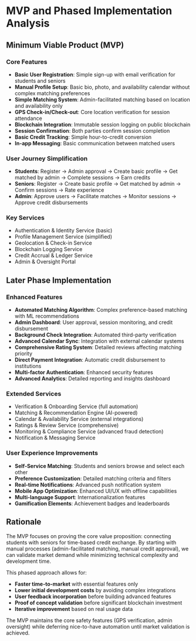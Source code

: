 # MVP and Phased Implementation Analysis

## Minimum Viable Product (MVP)

### Core Features
- **Basic User Registration**: Simple sign-up with email verification for students and seniors
- **Manual Profile Setup**: Basic bio, photo, and availability calendar without complex matching preferences
- **Simple Matching System**: Admin-facilitated matching based on location and availability only
- **GPS Check-in/Check-out**: Core location verification for session attendance
- **Blockchain Integration**: Immutable session logging on public blockchain
- **Session Confirmation**: Both parties confirm session completion
- **Basic Credit Tracking**: Simple hour-to-credit conversion
- **In-app Messaging**: Basic communication between matched users


### User Journey Simplification
- **Students**: Register → Admin approval → Create basic profile → Get matched by admin → Complete sessions → Earn credits
- **Seniors**: Register → Create basic profile → Get matched by admin → Confirm sessions → Rate experience
- **Admin**: Approve users → Facilitate matches → Monitor sessions → Approve credit disbursements

### Key Services
- Authentication & Identity Service (basic)
- Profile Management Service (simplified)
- Geolocation & Check-in Service
- Blockchain Logging Service
- Credit Accrual & Ledger Service 
- Admin & Oversight Portal

## Later Phase Implementation

### Enhanced Features
- **Automated Matching Algorithm**: Complex preference-based matching with ML recommendations
- **Admin Dashboard**: User approval, session monitoring, and credit disbursement
- **Background Check Integration**: Automated third-party verification
- **Advanced Calendar Sync**: Integration with external calendar systems
- **Comprehensive Rating System**: Detailed reviews affecting matching priority
- **Direct Payment Integration**: Automatic credit disbursement to institutions
- **Multi-factor Authentication**: Enhanced security features
- **Advanced Analytics**: Detailed reporting and insights dashboard

### Extended Services
- Verification & Onboarding Service (full automation)
- Matching & Recommendation Engine (AI-powered)
- Calendar & Availability Service (external integrations)
- Ratings & Review Service (comprehensive)
- Monitoring & Compliance Service (advanced fraud detection)
- Notification & Messaging Service 

### User Experience Improvements
- **Self-Service Matching**: Students and seniors browse and select each other
- **Preference Customization**: Detailed matching criteria and filters
- **Real-time Notifications**: Advanced push notification system
- **Mobile App Optimization**: Enhanced UI/UX with offline capabilities
- **Multi-language Support**: Internationalization features
- **Gamification Elements**: Achievement badges and leaderboards

## Rationale

The MVP focuses on proving the core value proposition: connecting students with seniors for time-based credit exchange. By starting with manual processes (admin-facilitated matching, manual credit approval), we can validate market demand while minimizing technical complexity and development time.

This phased approach allows for:
- **Faster time-to-market** with essential features only
- **Lower initial development costs** by avoiding complex integrations
- **User feedback incorporation** before building advanced features
- **Proof of concept validation** before significant blockchain investment
- **Iterative improvement** based on real usage data

The MVP maintains the core safety features (GPS verification, admin oversight) while deferring nice-to-have automation until market validation is achieved.